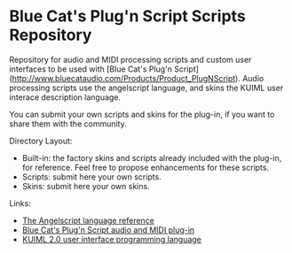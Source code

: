 Blue Cat's Plug'n Script Scripts Repository
===========

Repository for audio and MIDI processing scripts and custom user interfaces to be used with [Blue Cat's Plug'n Script] (http://www.bluecataudio.com/Products/Product_PlugNScript). Audio processing scripts use the angelscript language, and skins the KUIML user interace description language.

You can submit your own scripts and skins for the plug-in, if you want to share them with the community.

Directory Layout:
- Built-in: the factory skins and scripts already included with the plug-in, for reference. Feel free to propose enhancements for these scripts.
- Scripts: submit here your own scripts.
- Skins: submit here your own skins.

Links:
- [The Angelscript language reference](http://www.angelcode.com/angelscript/sdk/docs/manual/doc_script.html) 
- [Blue Cat's Plug'n Script audio and MIDI plug-in](http://www.bluecataudio.com/Products/Product_PlugNScript/)
- [KUIML 2.0 user interface programming language](http://www.bluecataudio.com/Vault/Skins/KUIML/)
